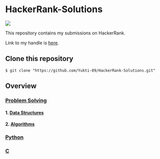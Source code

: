 # HackerRank-Solutions
![](https://img.shields.io/github/repo-size/Yukti-09/HackerRank-Solutions)

This repository contains my submissions on HackerRank.

Link to my handle is [here](https://www.hackerrank.com/yuktikhosla?hr_r=1).

## Clone this repository
```
$ git clone "https://github.com/Yukti-09/HackerRank-Solutions.git"
```
## Overview
### [Problem Solving](https://github.com/Yukti-09/HackerRank-Solutions/tree/master/Problem%20Solving)
#### 1. [Data Structures](https://github.com/Yukti-09/HackerRank-Solutions/tree/master/Problem%20Solving/Data%20Structures)
#### 2. [Algorithms](https://github.com/Yukti-09/HackerRank-Solutions/tree/master/Problem%20Solving/Algorithms)
### [Python](https://github.com/Yukti-09/HackerRank-Solutions/tree/master/Python)
### [C](https://github.com/Yukti-09/HackerRank-Solutions/tree/master/C)
